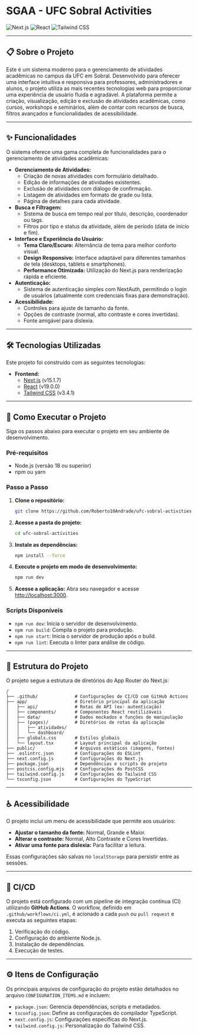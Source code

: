 # SGAA - UFC Sobral Activities

![Next.js](https://img.shields.io/badge/Next.js-15.1.7-black?style=flat-square&logo=next.js)
![React](https://img.shields.io/badge/React-19.0.0-blue?style=flat-square&logo=react)
![Tailwind CSS](https://img.shields.io/badge/Tailwind_CSS-3.x-38B2AC?style=flat-square&logo=tailwind-css)

---

## 📋 Sobre o Projeto

Este é um sistema moderno para o gerenciamento de atividades acadêmicas no campus da UFC em Sobral. Desenvolvido para oferecer uma interface intuitiva e responsiva para professores, administradores e alunos, o projeto utiliza as mais recentes tecnologias web para proporcionar uma experiência de usuário fluida e agradável. A plataforma permite a criação, visualização, edição e exclusão de atividades acadêmicas, como cursos, workshops e seminários, além de contar com recursos de busca, filtros avançados e funcionalidades de acessibilidade.

---

## ✨ Funcionalidades

O sistema oferece uma gama completa de funcionalidades para o gerenciamento de atividades acadêmicas:

* **Gerenciamento de Atividades:**
    * Criação de novas atividades com formulário detalhado.
    * Edição de informações de atividades existentes.
    * Exclusão de atividades com diálogo de confirmação.
    * Listagem de atividades em formato de grade ou lista.
    * Página de detalhes para cada atividade.
* **Busca e Filtragem:**
    * Sistema de busca em tempo real por título, descrição, coordenador ou tags.
    * Filtros por tipo e status da atividade, além de período (data de início e fim).
* **Interface e Experiência do Usuário:**
    * **Tema Claro/Escuro:** Alternância de tema para melhor conforto visual.
    * **Design Responsivo:** Interface adaptável para diferentes tamanhos de tela (desktops, tablets e smartphones).
    * **Performance Otimizada:** Utilização do Next.js para renderização rápida e eficiente.
* **Autenticação:**
    * Sistema de autenticação simples com NextAuth, permitindo o login de usuários (atualmente com credenciais fixas para demonstração).
* **Acessibilidade:**
    * Controles para ajuste de tamanho da fonte.
    * Opções de contraste (normal, alto contraste e cores invertidas).
    * Fonte amigável para dislexia.

---

## 🛠️ Tecnologias Utilizadas

Este projeto foi construído com as seguintes tecnologias:

* **Frontend:**
    * [Next.js](https://nextjs.org/) (v15.1.7)
    * [React](https://reactjs.org/) (v19.0.0)
    * [Tailwind CSS](https://tailwindcss.com/) (v3.4.1)

---

## 🚀 Como Executar o Projeto

Siga os passos abaixo para executar o projeto em seu ambiente de desenvolvimento.

### Pré-requisitos

* Node.js (versão 18 ou superior)
* npm ou yarn

### Passo a Passo

1.  **Clone o repositório:**
    ```bash
    git clone https://github.com/Roberto10Andrade/ufc-sobral-activities.git
    ```

2.  **Acesse a pasta do projeto:**
      ```bash
    cd ufc-sobral-activities
    ```

3.  **Instale as dependências:**
    ```bash
    npm install --force
    ```

4.  **Execute o projeto em modo de desenvolvimento:**
    ```bash
    npm run dev
    ```

5.  **Acesse a aplicação:**
    Abra seu navegador e acesse [http://localhost:3000](http://localhost:3000).

### Scripts Disponíveis

* `npm run dev`: Inicia o servidor de desenvolvimento.
* `npm run build`: Compila o projeto para produção.
* `npm run start`: Inicia o servidor de produção após o build.
* `npm run lint`: Executa o linter para análise de código.

---

## 📂 Estrutura do Projeto

O projeto segue a estrutura de diretórios do App Router do Next.js:

```
/
├── .github/              # Configurações de CI/CD com GitHub Actions
├── app/                  # Diretório principal da aplicação
│   ├── api/              # Rotas de API (ex: autenticação)
│   ├── components/       # Componentes React reutilizáveis
│   ├── data/             # Dados mockados e funções de manipulação
│   ├── (pages)/          # Diretórios de rotas da aplicação
│   │   ├── atividades/
│   │   └── dashboard/
│   ├── globals.css       # Estilos globais
│   └── layout.tsx        # Layout principal da aplicação
├── public/               # Arquivos estáticos (imagens, fontes)
├── .eslintrc.json        # Configurações do ESLint
├── next.config.js        # Configurações do Next.js
├── package.json          # Dependências e scripts do projeto
├── postcss.config.mjs    # Configurações do PostCSS
├── tailwind.config.js    # Configurações do Tailwind CSS
└── tsconfig.json         # Configurações do TypeScript
```

---

## ♿ Acessibilidade

O projeto inclui um menu de acessibilidade que permite aos usuários:

* **Ajustar o tamanho da fonte:** Normal, Grande e Maior.
* **Alterar o contraste:** Normal, Alto Contraste e Cores Invertidas.
* **Ativar uma fonte para dislexia:** Para facilitar a leitura.

Essas configurações são salvas no `localStorage` para persistir entre as sessões.

---

## 🔄 CI/CD

O projeto está configurado com um pipeline de integração contínua (CI) utilizando **GitHub Actions**. O workflow, definido em `.github/workflows/ci.yml`, é acionado a cada `push` ou `pull request` e executa as seguintes etapas:

1.  Verificação do código.
2.  Configuração do ambiente Node.js.
3.  Instalação de dependências.
4.  Execução de testes.

---

## ⚙️ Itens de Configuração

Os principais arquivos de configuração do projeto estão detalhados no arquivo `CONFIGURATION_ITEMS.md` e incluem:

* `package.json`: Gerencia dependências, scripts e metadados.
* `tsconfig.json`: Define as configurações do compilador TypeScript.
* `next.config.js`: Configurações específicas do Next.js.
* `tailwind.config.js`: Personalização do Tailwind CSS.
